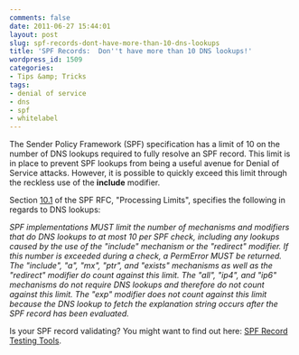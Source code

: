 ```yaml
---
comments: false
date: 2011-06-27 15:44:01
layout: post
slug: spf-records-dont-have-more-than-10-dns-lookups
title: 'SPF Records:  Don''t have more than 10 DNS lookups!'
wordpress_id: 1509
categories:
- Tips &amp; Tricks
tags:
- denial of service
- dns
- spf
- whitelabel
---
```


The Sender Policy Framework (SPF) specification has a limit of 10 on the number of DNS lookups required to fully resolve an SPF record. This limit is in place to prevent SPF lookups from being a useful avenue for Denial of Service attacks. However, it is possible to quickly exceed this limit through the reckless use of the **include** modifier. 

Section [10.1](http://tools.ietf.org/html/rfc4408#section-10.1) of the SPF RFC, "Processing Limits", specifies the following in regards to DNS lookups:

_SPF implementations MUST limit the number of mechanisms and modifiers that do DNS lookups to at most 10 per SPF check, including any lookups caused by the use of the "include" mechanism or the "redirect" modifier.  If this number is exceeded during a check, a PermError MUST be returned.  The "include", "a", "mx", "ptr", and "exists" mechanisms as well as the "redirect" modifier do count against this limit.  The "all", "ip4", and "ip6" mechanisms do not require DNS lookups and therefore do not count against this limit. The "exp" modifier does not count against this limit because the DNS lookup to fetch the explanation string occurs after the SPF record has been evaluated._

Is your SPF record validating?  You might want to find out here: [SPF Record Testing Tools](http://www.kitterman.com/spf/validate.html).
